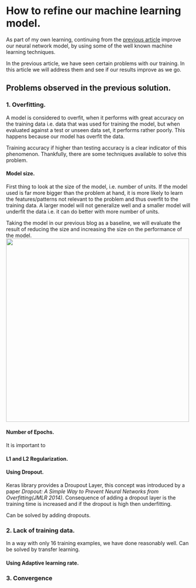 
# How to refine our machine learning model.

As part of my own learning, continuing from the [previous article](blog.md) improve our neural network model, by using some of the well known machine learning techniques. 

In the previous article, we have seen certain problems with our training. In this article we will address them and see if our results improve as we go.

## Problems observed in the previous solution.

### 1. Overfitting.
A model is considered to overfit, when it performs with great accuracy on the training data i.e. data that was used for training the model, but when evaluated against a test or unseen data set, it performs rather poorly. This happens because our model has overfit the data.

Training accuracy if higher than testing accuracy is a clear indicator of this phenomenon. Thankfully, there are some techniques available to solve this problem.

#### Model size.

First thing to look at the size of the model, i.e. number of units. If the model used is far more bigger than the problem at hand, it is more likely to learn the features/patterns not relevant to the problem and thus overfit to the training data. A larger model will not generalize well and a smaller model will underfit the data i.e. it can do better with more number of units.

Taking the model in our previous blog as a baseline, we will evaluate the result of reducing the size and increasing the size on the performance of the model.
<image src='model_size_comparision_plot.png' alt="" width="500"/>

#### Number of Epochs.

It is important to 

#### L1 and L2 Regularization.


#### Using Dropout.

Keras library provides a Droupout Layer, this concept was introduced by a paper _Dropout: A Simple Way to Prevent Neural Networks from Overfitting(JMLR 2014)_. Consequence of adding a dropout layer is the training time is increased and if the dropout is high then underfitting.

Can be solved by adding dropouts.
### 2. Lack of training data.
In a way with only 16 training examples, we have done reasonably well.
Can be solved by transfer learning.

#### Using Adaptive learning rate.

### 3. Convergence
